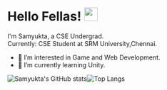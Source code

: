 # Hello Fellas! <img src="https://raw.githubusercontent.com/MartinHeinz/MartinHeinz/master/wave.gif" width="30px">
I'm Samyukta, a CSE Undergrad.<br>
Currently: CSE Student at SRM University,Chennai.
- 👀 I’m interested in Game and Web Development.
- 🌱 I’m currently learning Unity.

![Samyukta's GitHub stats](https://github-readme-stats.vercel.app/api?username=Neonlight1452&show_icons=true&theme=midnight-purple)![Top Langs](https://github-readme-stats.vercel.app/api/top-langs/?username=Neonlight1452&show_icons=true&theme=midnight-purple)
